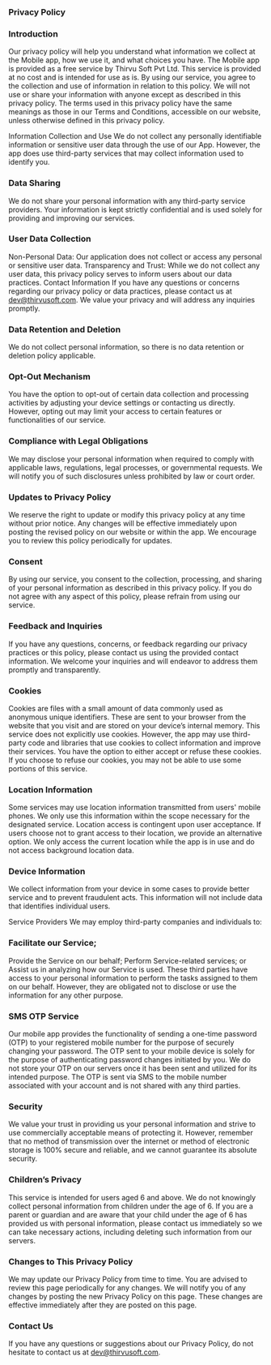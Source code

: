 ### Privacy Policy

### Introduction
Our privacy policy will help you understand what information we collect at the Mobile app, how we use it, and what choices you have. The Mobile app is provided as a free service by Thirvu Soft Pvt Ltd. This service is provided at no cost and is intended for use as is. By using our service, you agree to the collection and use of information in relation to this policy. We will not use or share your information with anyone except as described in this privacy policy. The terms used in this privacy policy have the same meanings as those in our Terms and Conditions, accessible on our website, unless otherwise defined in this privacy policy.

Information Collection and Use
We do not collect any personally identifiable information or sensitive user data through the use of our App. However, the app does use third-party services that may collect information used to identify you.

### Data Sharing
We do not share your personal information with any third-party service providers. Your information is kept strictly confidential and is used solely for providing and improving our services.

### User Data Collection

Non-Personal Data: Our application does not collect or access any personal or sensitive user data.
Transparency and Trust: While we do not collect any user data, this privacy policy serves to inform users about our data practices.
Contact Information
If you have any questions or concerns regarding our privacy policy or data practices, please contact us at dev@thirvusoft.com. We value your privacy and will address any inquiries promptly.

### Data Retention and Deletion
We do not collect personal information, so there is no data retention or deletion policy applicable.

### Opt-Out Mechanism
You have the option to opt-out of certain data collection and processing activities by adjusting your device settings or contacting us directly. However, opting out may limit your access to certain features or functionalities of our service.

### Compliance with Legal Obligations
We may disclose your personal information when required to comply with applicable laws, regulations, legal processes, or governmental requests. We will notify you of such disclosures unless prohibited by law or court order.

### Updates to Privacy Policy
We reserve the right to update or modify this privacy policy at any time without prior notice. Any changes will be effective immediately upon posting the revised policy on our website or within the app. We encourage you to review this policy periodically for updates.

### Consent
By using our service, you consent to the collection, processing, and sharing of your personal information as described in this privacy policy. If you do not agree with any aspect of this policy, please refrain from using our service.

### Feedback and Inquiries
If you have any questions, concerns, or feedback regarding our privacy practices or this policy, please contact us using the provided contact information. We welcome your inquiries and will endeavor to address them promptly and transparently.

### Cookies
Cookies are files with a small amount of data commonly used as anonymous unique identifiers. These are sent to your browser from the website that you visit and are stored on your device’s internal memory. This service does not explicitly use cookies. However, the app may use third-party code and libraries that use cookies to collect information and improve their services. You have the option to either accept or refuse these cookies. If you choose to refuse our cookies, you may not be able to use some portions of this service.

### Location Information
Some services may use location information transmitted from users' mobile phones. We only use this information within the scope necessary for the designated service. Location access is contingent upon user acceptance. If users choose not to grant access to their location, we provide an alternative option. We only access the current location while the app is in use and do not access background location data.

### Device Information
We collect information from your device in some cases to provide better service and to prevent fraudulent acts. This information will not include data that identifies individual users.

Service Providers
We may employ third-party companies and individuals to:

### Facilitate our Service;
Provide the Service on our behalf;
Perform Service-related services; or
Assist us in analyzing how our Service is used.
These third parties have access to your personal information to perform the tasks assigned to them on our behalf. However, they are obligated not to disclose or use the information for any other purpose.

### SMS OTP Service
Our mobile app provides the functionality of sending a one-time password (OTP) to your registered mobile number for the purpose of securely changing your password. The OTP sent to your mobile device is solely for the purpose of authenticating password changes initiated by you. We do not store your OTP on our servers once it has been sent and utilized for its intended purpose. The OTP is sent via SMS to the mobile number associated with your account and is not shared with any third parties.

### Security
We value your trust in providing us your personal information and strive to use commercially acceptable means of protecting it. However, remember that no method of transmission over the internet or method of electronic storage is 100% secure and reliable, and we cannot guarantee its absolute security.

### Children’s Privacy
This service is intended for users aged 6 and above. We do not knowingly collect personal information from children under the age of 6. If you are a parent or guardian and are aware that your child under the age of 6 has provided us with personal information, please contact us immediately so we can take necessary actions, including deleting such information from our servers.

### Changes to This Privacy Policy
We may update our Privacy Policy from time to time. You are advised to review this page periodically for any changes. We will notify you of any changes by posting the new Privacy Policy on this page. These changes are effective immediately after they are posted on this page.

### Contact Us
If you have any questions or suggestions about our Privacy Policy, do not hesitate to contact us at dev@thirvusoft.com.
